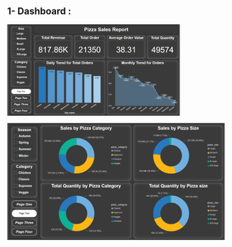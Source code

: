 ## 1- Dashboard :
</p>
  <p float="left">
  <img src='Dashboard\Screen one.png' width='400'/>
  </p>
  <img src='Dashboard\Screen two.png'/>
</p>
